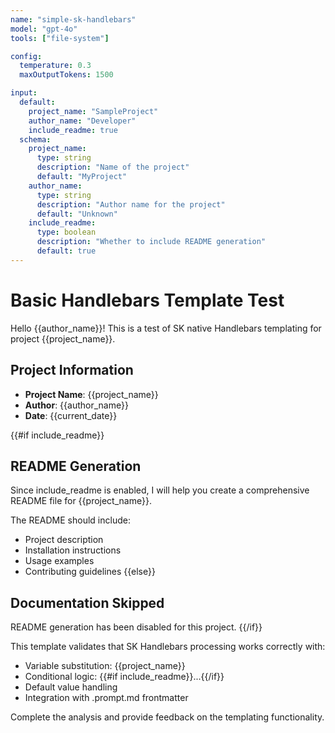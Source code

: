 ```yaml
---
name: "simple-sk-handlebars"
model: "gpt-4o"
tools: ["file-system"]

config:
  temperature: 0.3
  maxOutputTokens: 1500

input:
  default:
    project_name: "SampleProject"
    author_name: "Developer"
    include_readme: true
  schema:
    project_name:
      type: string
      description: "Name of the project"
      default: "MyProject"
    author_name:
      type: string
      description: "Author name for the project"
      default: "Unknown"
    include_readme:
      type: boolean
      description: "Whether to include README generation"
      default: true
---
```


# Basic Handlebars Template Test

Hello {{author_name}}! This is a test of SK native Handlebars templating for project {{project_name}}.

## Project Information

- **Project Name**: {{project_name}}
- **Author**: {{author_name}}
- **Date**: {{current_date}}

{{#if include_readme}}
## README Generation

Since include_readme is enabled, I will help you create a comprehensive README file for {{project_name}}.

The README should include:
- Project description
- Installation instructions
- Usage examples
- Contributing guidelines
{{else}}
## Documentation Skipped

README generation has been disabled for this project.
{{/if}}

This template validates that SK Handlebars processing works correctly with:
- Variable substitution: {{project_name}}
- Conditional logic: {{#if include_readme}}...{{/if}}
- Default value handling
- Integration with .prompt.md frontmatter

Complete the analysis and provide feedback on the templating functionality.